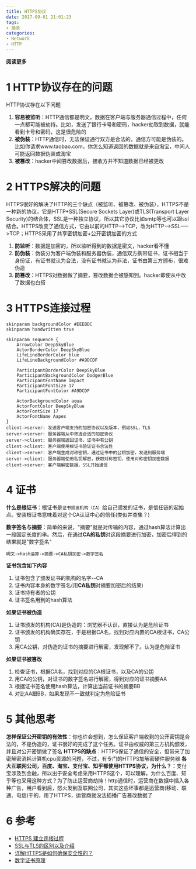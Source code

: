 ```yaml
---
title: HTTPS协议
date: 2017-09-01 21:01:23
tags: 
- 摘录
categories: 
- Network
- HTTP
---
```


**阅读更多**

<!--more-->

# 1 HTTP协议存在的问题

HTTP协议存在以下问题

1. **容易被监听**：HTTP通信都是明文，数据在客户端与服务器通信过程中，任何一点都可能被劫持。比如，发送了银行卡号和密码，hacker劫取到数据，就能看到卡号和密码，这是很危险的
1. **被伪装**：HTTP通信时，无法保证通行双方是合法的，通信方可能是伪装的。比如你请求www.taobao.com，你怎么知道返回的数据就是来自淘宝，中间人可能返回数据伪装成淘宝
1. **被篡改**：hacker中间篡改数据后，接收方并不知道数据已经被更改

# 2 HTTPS解决的问题

HTTPS很好的解决了HTTP的三个缺点（被监听、被篡改、被伪装），HTTPS不是一种新的协议，它是HTTP+SSL(Secure Sockets Layer)或TLS(Transport Layer Security)的结合体，SSL是一种独立协议，所以其它协议比如smtp等也可以跟ssl结合。HTTPS改变了通信方式，它由以前的HTTP—–>TCP，改为HTTP——>SSL—–>TCP；HTTPS采用了共享密钥加密+公开密钥加密的方式

1. **防监听**：数据是加密的，所以监听得到的数据是密文，hacker看不懂
1. **防伪装**：伪装分为客户端伪装和服务器伪装，通信双方携带证书，证书相当于身份证，有证书就认为合法，没有证书就认为非法，证书由第三方颁布，很难伪造
1. **防篡改**：HTTPS对数据做了摘要，篡改数据会被感知到。hacker即使从中改了数据也白搭

# 3 HTTPS连接过程

```plantuml
skinparam backgroundColor #EEEBDC
skinparam handwritten true

skinparam sequence {
	ArrowColor DeepSkyBlue
	ActorBorderColor DeepSkyBlue
	LifeLineBorderColor blue
	LifeLineBackgroundColor #A9DCDF
	
	ParticipantBorderColor DeepSkyBlue
	ParticipantBackgroundColor DodgerBlue
	ParticipantFontName Impact
	ParticipantFontSize 17
	ParticipantFontColor #A9DCDF
	
	ActorBackgroundColor aqua
	ActorFontColor DeepSkyBlue
	ActorFontSize 17
	ActorFontName Aapex
}
client->server: 发送客户端支持的加密协议以及版本，例如SSL，TLS
server->server: 服务器端从中筛选合适的加密协议
server->client: 服务器端返回证书，证书中有公钥
client->client: 客户端使用根证书验证证书合法性
client->server: 客户端生成对称密钥，通过证书中的公钥加密，发送到服务端
server->client: 服务器端使用私钥解密，获取对称密钥，使用对称密钥加密数据
client->server: 客户端解密数据，SSL开始通信
```

# 4 证书

**什么是根证书**：根证书是`证书颁发机构（CA）`给自己颁发的证书，是信任链的起始点。安装根证书意味着对这个CA认证中心的信任(类似并查集？)

**数字签名与摘要**：简单的来说，"摘要"就是对传输的内容，通过hash算法计算出一段固定长度的串。然后，在通过**CA的私钥**对这段摘要进行加密，加密后得到的结果就是"数字签名"
```
明文->hash运算->摘要->CA私钥加密->数字签名
```

**证书包含如下内容**

1. 证书包含了颁发证书的机构的名字--CA
1. 证书内容本身的数字签名(用**CA私钥**对摘要加密后的结果)
1. 证书持有者的公钥
1. 证书签名用到的hash算法

**如果证书被伪造**

1. 证书颁发的机构(CA)是伪造的：浏览器不认识，直接认为是危险证书
1. 证书颁发的机构确实存在，于是根据CA名，找到对应内置的CA根证书，CA公钥
1. 用CA公钥，对伪造的证书的摘要进行解密，发现解不了。认为是危险证书

**如果证书被篡改**

1. 检查证书，根据CA名，找到对应的CA根证书，以及CA的公钥
1. 用CA的公钥，对证书的数字签名进行解密，得到对应的证书摘要AA
1. 根据证书签名使用hash算法，计算出当前证书的摘要BB
1. 对比AA跟BB，如果发现不一致就判定为危险证书

# 5 其他思考

**怎样保证公开密钥的有效性**：你也许会想到，怎么保证客户端收到的公开密钥是合法的，不是伪造的，证书很好的完成了这个任务。证书由权威的第三方机构颁发，并且对公开密钥做了签名
**HTTPS的缺点**：HTTPS保证了通信的安全，但带来了加密解密消耗计算机cpu资源的问题，不过，有专门的HTTPS加解密硬件服务器
**各大互联网公司，百度、淘宝、支付宝、知乎都使用HTTPS协议，为什么？**：支付宝涉及到金融，所以出于安全考虑采用HTTPS这个，可以理解，为什么百度、知乎等也采用这种方式？为了防止运营商劫持！http通信时，运营商在数据中插入各种广告，用户看到后，怒火发到互联网公司，其实这些坏事都是运营商(移动、联通、电信)干的，用了HTTPS，运营商就没法插播广告篡改数据了

# 6 参考

* [HTTPS 建立连接过程](HTTP://blog.csdn.net/wangjun5159/article/details/51510594)
* [SSL与TLS的区别以及介绍](http://kb.cnblogs.com/page/197396/)
* [详解HTTPS是如何确保安全性的？](http://www.jianshu.com/p/544c0a2d47f4)
* [数字证书原理](https://www.cnblogs.com/JeffreySun/archive/2010/06/24/1627247.html)

